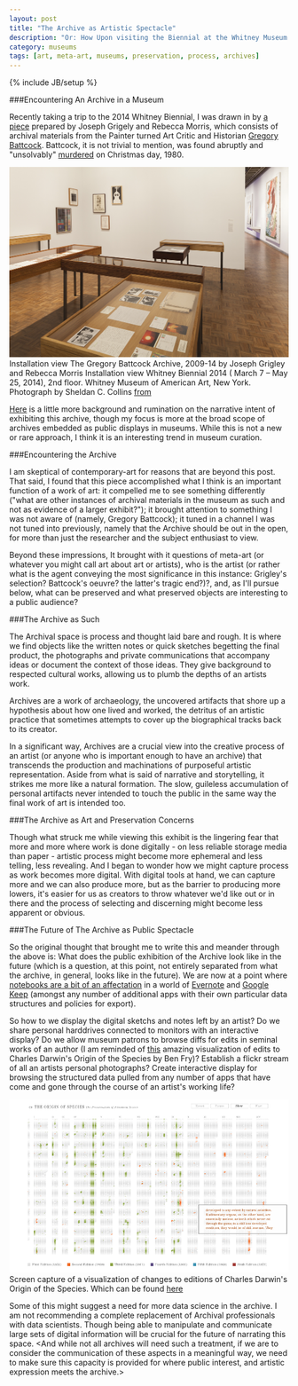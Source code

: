 ```yaml
---
layout: post
title: "The Archive as Artistic Spectacle"
description: "Or: How Upon visiting the Biennial at the Whitney Museum in New York and seeing an artist's archive there, the author wondered about the artistry of the archive and how artistic process might be documented in the age of increasing digital tools."
category: museums
tags: [art, meta-art, museums, preservation, process, archives]
---
```

{% include JB/setup %}

###Encountering An Archive in a Museum

Recently taking a trip to the 2014 Whitney Biennial, I was drawn in by [a piece](http://whitney.org/Exhibitions/2014Biennial/JosephGrigely "Whitney Biennial 2014 Joseph Grigely, The Gregory Battcock Archive, 2009-2014") prepared by Joseph Grigely and Rebecca Morris, which consists of archival materials from the Painter turned Art Critic and Historian [Gregory Battcock](http://www.dictionaryofarthistorians.org/battcockg.htm). Battcock, it is not trivial to mention, was found abruptly and "unsolvably" [murdered](http://news.google.com/newspapers?nid=2506&dat=19801227&id=FVRJAAAAIBAJ&sjid=8wkNAAAAIBAJ&pg=3185,7689250) on Christmas day, 1980.

<div class="figure">
<img class="blog-post" src="/assets/images/posts/2014/04/Biennial_2014_battcock_1.jpg" alt="photograph by Sheldan C. Collins of Installation view The Gregory Battcock Archive, 2009-14 by Joseph Grigley and Rebecca Morris
Installation view Whitney Biennial 2014 ( March 7 – May 25, 2014), 2nd floor.
Whitney Museum of American Art, New York. Archival materials inside of wood cases."/>
<div class="figcaption">  Installation view The Gregory Battcock Archive, 2009-14 by Joseph Grigley and Rebecca Morris
Installation view Whitney Biennial 2014 ( March 7 – May 25, 2014), 2nd floor.
Whitney Museum of American Art, New York. Photograph by Sheldan C. Collins <a href="http://artbooks.yupnet.org/2014/03/28/whitney-biennial-hoopla-david-ebony-interviews-the-curators-stuart-comer-anthony-elms-and-michelle-grabner/">from</a> </div></div>

<a href="http://www.thevisualist.org/2009/12/joseph-grigley-the-gregory-battcock-archive/" target="_blank">Here</a> is a little more background and rumination on the narrative intent of exhibiting this archive, though my focus is more at the broad scope of archives embedded as public displays in museums. While this is not a new or rare approach, I think it is an interesting trend in museum curation.

###Encountering the Archive

I am skeptical of contemporary-art for reasons that are beyond this post. That said, I found that this piece accomplished what I think is an important function of a work of art: it compelled me to see something differently ("what are other instances of archival materials in the museum as such and not as evidence of a larger exhibit?"); it brought attention to something I was not aware of (namely, Gregory Battcock); it tuned in a channel I was not tuned into previously, namely that the Archive should be out in the open, for more than just the researcher and the subject enthusiast to view.

Beyond these impressions, It brought with it questions of meta-art (or whatever you might call art about art or artists), who is the artist (or rather what is the agent conveying the most significance in this instance: Grigley's selection? Battcock's oeuvre? the latter's tragic end?)?, and, as I'll pursue below, what can be preserved and what preserved objects are interesting to a public audience?

###The Archive as Such

The Archival space is process and thought laid bare and rough. It is where we find objects like the written notes or quick sketches begetting the final product, the photographs and private communications that accompany ideas or document the context of those ideas. They give background to respected cultural works, allowing us to plumb the depths of an artists work.

Archives are a work of archaeology, the uncovered artifacts that shore up a hypothesis about how one lived and worked, the detritus of an artistic practice that sometimes attempts to cover up the biographical tracks back to its creator.

In a significant way, Archives are a crucial view into the creative process of an artist (or anyone who is important enough to have an archive) that transcends the production and machinations of purposeful artistic representation. Aside from what is said of narrative and storytelling, it strikes me more like a natural formation. The slow, guileless accumulation of personal artifacts never intended to touch the public in the same way the final work of art is intended too.

###The Archive as Art and Preservation Concerns

Though what struck me while viewing this exhibit is the lingering fear that more and more where work is done digitally - on less reliable storage media than paper - artistic process might become more ephemeral and less telling, less revealing. And I began to wonder how we might capture process as work becomes more digital. With digital tools at hand, we can capture more and we can also produce more, but as the barrier to producing more lowers, it's easier for us as creators to throw whatever we'd like out or in there and the process of selecting and discerning might become less apparent or obvious.

###The Future of The Archive as Public Spectacle

So the original thought that brought me to write this and meander through the above is: What does the public exhibition of the Archive look like in the future (which is a question, at this point, not entirely separated from what the archive, in general, looks like in the future). We are now at a point where [notebooks are a bit of an affectation](http://www.moleskine.com/) in a world of [Evernote](https://evernote.com) and [Google Keep](https://drive.google.com/keep) (amongst any number of additional apps with their own particular data structures and policies for export).

So how to we display the digital sketchs and notes left by an artist? Do we share personal harddrives connected to monitors with an interactive display? Do we allow museum patrons to browse diffs for edits in seminal works of an author (I am reminded of [this](http://benfry.com/traces/) amazing visualization of edits to Charles Darwin's Origin of the Species by Ben Fry)? Establish a flickr stream of all an artists personal photographs? Create interactive display for browsing the structured data pulled from any number of apps that have come and gone through the course of an artist's working life?
<div class="figure">
<a href="/assets/images/posts/2014/04/darwin-ben-fry.png"><img class="blog-post" title="image of ben fry visualization of origin of the species edition visualization" src="/assets/images/posts/2014/04/darwin-ben-fry.png"/></a><div class="figcaption">Screen capture of a visualization of changes to editions of Charles Darwin's Origin of the Species. Which can be found <a href="http://benfry.com/traces/">here</a> </div>
</div>

Some of this might suggest a need for more data science in the archive. I am not recommending a complete replacement of Archival professionals with data scientists. Though being able to manipulate and communicate large sets of digital information will be crucial for the future of narrating this space. <And while not all archives will need such a treatment, if we are to consider the communication of these aspects in a meaningful way, we need to make sure this capacity is provided for where public interest, and artistic expression meets the archive.>
